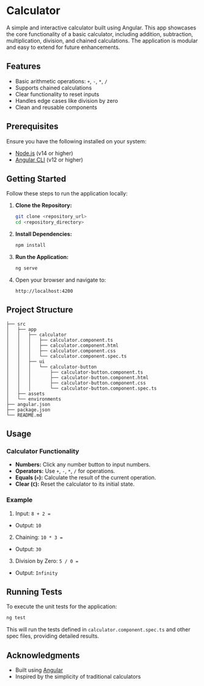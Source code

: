 # Calculator

A simple and interactive calculator built using Angular. This app showcases the core functionality of a basic calculator, including addition, subtraction, multiplication, division, and chained calculations. The application is modular and easy to extend for future enhancements.

## Features

- Basic arithmetic operations: `+`, `-`, `*`, `/`
- Supports chained calculations
- Clear functionality to reset inputs
- Handles edge cases like division by zero
- Clean and reusable components

## Prerequisites

Ensure you have the following installed on your system:

- [Node.js](https://nodejs.org/) (v14 or higher)
- [Angular CLI](https://angular.io/cli) (v12 or higher)

## Getting Started

Follow these steps to run the application locally:

1. **Clone the Repository:**

   ```bash
   git clone <repository_url>
   cd <repository_directory>
   ```

2. **Install Dependencies:**

   ```bash
   npm install
   ```

3. **Run the Application:**

   ```bash
   ng serve
   ```

4. Open your browser and navigate to:

   ```
   http://localhost:4200
   ```

## Project Structure

```
├── src
│   ├── app
│   │   ├── calculator
│   │   │   ├── calculator.component.ts
│   │   │   ├── calculator.component.html
│   │   │   ├── calculator.component.css
│   │   │   └── calculator.component.spec.ts
│   │   ├── ui
│   │   │   └── calculator-button
│   │   │       ├── calculator-button.component.ts
│   │   │       ├── calculator-button.component.html
│   │   │       ├── calculator-button.component.css
│   │   │       └── calculator-button.component.spec.ts
│   ├── assets
│   └── environments
├── angular.json
├── package.json
└── README.md
```

## Usage

### Calculator Functionality

- **Numbers:** Click any number button to input numbers.
- **Operators:** Use `+`, `-`, `*`, `/` for operations.
- **Equals (`=`):** Calculate the result of the current operation.
- **Clear (`C`):** Reset the calculator to its initial state.

### Example

1. Input: `8 + 2 =`
  - Output: `10`
2. Chaining: `10 * 3 =`
  - Output: `30`
3. Division by Zero: `5 / 0 =`
  - Output: `Infinity`

## Running Tests

To execute the unit tests for the application:

```bash
ng test
```

This will run the tests defined in `calculator.component.spec.ts` and other spec files, providing detailed results.

## Acknowledgments

- Built using [Angular](https://angular.io/)
- Inspired by the simplicity of traditional calculators

